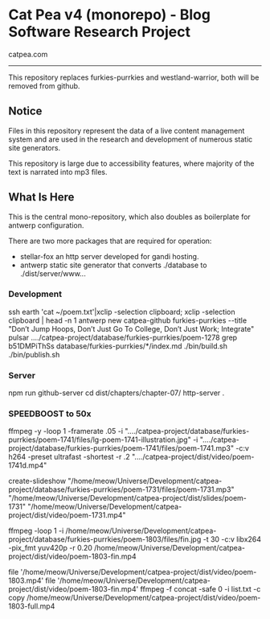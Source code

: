 # Cat Pea v4 (monorepo) - Blog Software Research Project
catpea.com

---

This repository replaces furkies-purrkies and westland-warrior,
both will be removed from github.

## Notice

Files in this repository represent the data of a live content management system and are used in the research and development of numerous static site generators.

This repository is large due to accessibility features, where majority of the text is narrated into mp3 files.



## What Is Here

This is the central mono-repository, which also doubles as boilerplate for antwerp configuration.

There are two more packages that are required for operation:

- stellar-fox an http server developed for gandi hosting.
- antwerp static site generator that converts ./database to ./dist/server/www...

### Development

ssh earth 'cat ~/poem.txt'|xclip -selection clipboard; xclip -selection clipboard | head -n 1
antwerp new catpea-github furkies-purrkies --title "Don’t Jump Hoops, Don’t Just Go To College, Don’t Just Work; Integrate"
pulsar ..../catpea-project/database/furkies-purrkies/poem-1278
grep b51DMPiThSs database/furkies-purrkies/*/index.md
./bin/build.sh
./bin/publish.sh

### Server

npm run github-server
cd dist/chapters/chapter-07/
http-server .



### SPEEDBOOST to 50x

ffmpeg -y -loop 1 -framerate .05 -i "..../catpea-project/database/furkies-purrkies/poem-1741/files/lg-poem-1741-illustration.jpg" -i "..../catpea-project/database/furkies-purrkies/poem-1741/files/poem-1741.mp3" -c:v h264 -preset ultrafast -shortest -r .2 "..../catpea-project/dist/video/poem-1741d.mp4"

create-slideshow "/home/meow/Universe/Development/catpea-project/database/furkies-purrkies/poem-1731/files/poem-1731.mp3" "/home/meow/Universe/Development/catpea-project/dist/slides/poem-1731" "/home/meow/Universe/Development/catpea-project/dist/video/poem-1731.mp4"







ffmpeg -loop 1 -i /home/meow/Universe/Development/catpea-project/database/furkies-purrkies/poem-1803/files/fin.jpg -t 30 -c:v libx264 -pix_fmt yuv420p -r 0.20 /home/meow/Universe/Development/catpea-project/dist/video/poem-1803-fin.mp4

file '/home/meow/Universe/Development/catpea-project/dist/video/poem-1803.mp4'
file '/home/meow/Universe/Development/catpea-project/dist/video/poem-1803-fin.mp4'
ffmpeg -f concat -safe 0 -i list.txt -c copy /home/meow/Universe/Development/catpea-project/dist/video/poem-1803-full.mp4


